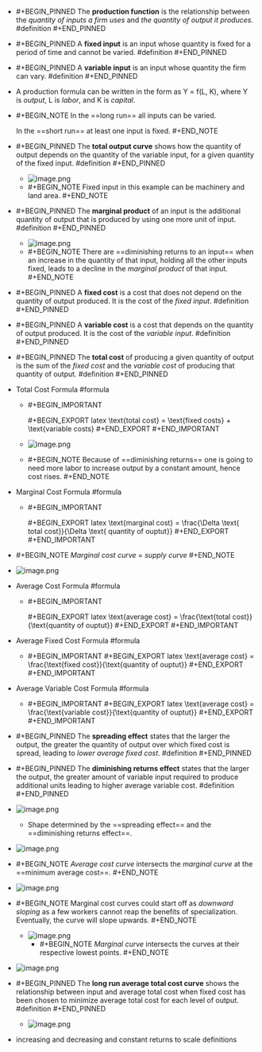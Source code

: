 - #+BEGIN_PINNED
  The **production function** is the relationship between the *quantity of inputs a firm uses* and *the quantity of output it produces*. #definition 
  #+END_PINNED
- #+BEGIN_PINNED
  A **fixed input** is an input whose quantity is fixed for a period of time and cannot be varied. #definition 
  #+END_PINNED
- #+BEGIN_PINNED
  A **variable input** is an input whose quantity the firm can vary. #definition 
  #+END_PINNED
- A production formula can be written in the form as Y = f(L, K), where Y is *output*, L is *labor*, and K is *capital*.
- #+BEGIN_NOTE
  In the ==long run== all inputs can be varied.
  
  In the ==short run== at least one input is fixed.
  #+END_NOTE
- #+BEGIN_PINNED
  The **total output curve** shows how the quantity of output depends on the quantity of the variable input, for a given quantity of the fixed input. #definition 
  #+END_PINNED
	- ![image.png](../assets/image_1699860750544_0.png)
	- #+BEGIN_NOTE
	  Fixed input in this example can be machinery and land area.
	  #+END_NOTE
- #+BEGIN_PINNED
  The **marginal product** of an input is the additional quantity of output that is produced by using one more unit of input. #definition 
  #+END_PINNED
	- ![image.png](../assets/image_1699861095968_0.png)
	- #+BEGIN_NOTE
	  There are ==diminishing returns to an input== when an increase in the quantity of that input, holding all the other inputs fixed, leads to a decline in the *marginal product* of that input. 
	  #+END_NOTE
- #+BEGIN_PINNED
  A **fixed cost** is a cost that does not depend on the quantity of output produced. It is the cost of the *fixed input*. #definition 
  #+END_PINNED
- #+BEGIN_PINNED
  A **variable cost** is a cost that depends on the quantity of output produced. It is the cost of the *variable input*. #definition 
  #+END_PINNED
- #+BEGIN_PINNED
  The **total cost** of producing a given quantity of output is  the sum of the *fixed cost* and the *variable cost* of producing that quantity of output. #definition 
  #+END_PINNED
- Total Cost Formula #formula
	- #+BEGIN_IMPORTANT
	  
	  #+BEGIN_EXPORT latex
	  \text{total cost} = \text{fixed costs} + \text{variable costs}
	  #+END_EXPORT 
	  #+END_IMPORTANT
	- ![image.png](../assets/image_1699861580914_0.png)
	- #+BEGIN_NOTE
	  Because of ==diminishing returns== one is going to need more labor to increase output by a constant amount, hence cost rises.
	  #+END_NOTE
- Marginal Cost Formula #formula
	- #+BEGIN_IMPORTANT
	  
	  #+BEGIN_EXPORT latex
	  \text{marginal cost} = \frac{\Delta \text{ total cost}}{\Delta \text{ quantity of ouptut}}
	  #+END_EXPORT 
	  #+END_IMPORTANT
- #+BEGIN_NOTE
  *Marginal cost curve* = *supply curve*
  #+END_NOTE
- ![image.png](../assets/image_1699862283864_0.png)
- Average Cost Formula #formula
	- #+BEGIN_IMPORTANT
	  
	  #+BEGIN_EXPORT latex
	  \text{average cost} = \frac{\text{total cost}}{\text{quantity of ouptut}}
	  #+END_EXPORT 
	  #+END_IMPORTANT
- Average Fixed Cost Formula #formula
	- #+BEGIN_IMPORTANT
	  #+BEGIN_EXPORT latex
	  \text{average cost} = \frac{\text{fixed cost}}{\text{quantity of ouptut}}
	  #+END_EXPORT 
	  #+END_IMPORTANT
- Average Variable Cost Formula #formula
	- #+BEGIN_IMPORTANT
	  #+BEGIN_EXPORT latex
	  \text{average cost} = \frac{\text{variable cost}}{\text{quantity of ouptut}}
	  #+END_EXPORT 
	  #+END_IMPORTANT
- #+BEGIN_PINNED
  The **spreading effect** states that the larger the output, the greater the quantity of output over which fixed cost is spread, leading to *lower average fixed cost*. #definition 
  #+END_PINNED
- #+BEGIN_PINNED
  The **diminishing returns effect** states that the larger the output, the greater amount of variable input required to produce additional units leading to higher average variable cost. #definition
  #+END_PINNED
- ![image.png](../assets/image_1699862855736_0.png)
	- Shape determined by the ==spreading effect== and the ==diminishing returns effect==.
- ![image.png](../assets/image_1699862983370_0.png)
- #+BEGIN_NOTE
  *Average cost curve* intersects the *marginal curve* at the ==minimum average cost==.
  #+END_NOTE
- ![image.png](../assets/image_1699863116060_0.png)
- #+BEGIN_NOTE
  Marginal cost curves could start off as *downward sloping* as a few workers cannot reap the benefits of specialization. Eventually, the curve will slope upwards.
  #+END_NOTE
	- ![image.png](../assets/image_1699863830722_0.png)
		- #+BEGIN_NOTE
		  *Marginal curve* intersects the curves at their respective lowest points.
		  #+END_NOTE
- ![image.png](../assets/image_1699864029475_0.png)
- #+BEGIN_PINNED
  The **long run average total cost curve** shows the relationship between input and average total cost when fixed cost has been chosen to minimize average total cost for each level of output. #definition 
  #+END_PINNED
	- ![image.png](../assets/image_1699865420380_0.png)
- increasing and decreasing and constant returns to scale definitions